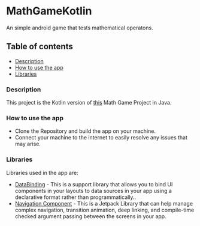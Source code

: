 # MathGameKotlin
An simple android game that tests mathematical operatons.

## Table of contents
- [Description](#description)
- [How to use the app](#how-to-use-the-app)
- [Libraries](#libraries)

 

### Description

This project is the Kotlin version of [this](https://github.com/CollinsGichuki/MathGameJava) Math Game Project in Java. 



### How to use the app

- Clone the Repository and build the app on your machine. <br>
- Connect your machine to the internet to easily resolve any issues that may arise.


### Libraries

Libraries used in the app are:

- [DataBinding](https://developer.android.com/topic/libraries/data-binding) - This is a support library that allows you to bind UI components in your layouts to data sources in your app using a declarative format rather than programmatically..
- [Navigation Component](https://developer.android.com/guide/navigation) - This is a Jetpack Library that can help manage complex navigation, transition animation, deep linking, and compile-time checked argument passing between the screens in your app.

